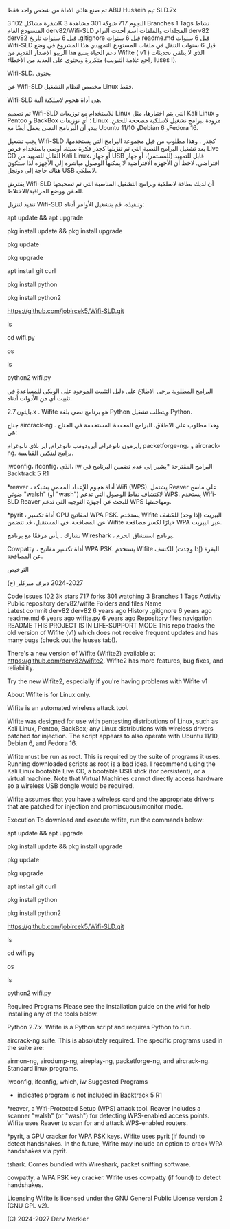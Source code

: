 تم صنع هاذي الاداة من شخص واحد فقط ABU Hussein تيم SLD.7x


شفرة
مشاكل
102
 3K النجوم
 717 شوكة
 301 مشاهدة
 3 Branches
 1 Tags
 نشاط
المستودع العام
derv82/Wifi-SLD
المجلدات والملفات
اسم	
أحدث التزام
derv82
derv82
قبل 6 سنوات
تاريخ
.gitignore
قبل 6 سنوات
readme.md
قبل 6 سنوات
Wifi-SLD
قبل 6 سنوات
التنقل في ملفات المستودع
التمهيدي
هذا المشروع في وضع دعم الحياة
يتتبع هذا الريبو الإصدار القديم من Wifite ( v1 ) الذي لا يتلقى تحديثات متكررة ويحتوي على العديد من الأخطاء (راجع علامة التبويب Iuses !).

  Wifi-SLD. يحتوي 

عن
Wifi-SLD مخصص لنظام التشغيل Linux فقط.

Wifi-SLD هي أداة هجوم لاسلكية آلية.

تم تصميم Wifi-SLD للاستخدام مع توزيعات Linux التي يتم اختبارها، مثل Kali Linux و Pentoo و BackBox ؛ أي توزيعات Linux مزودة ببرامج تشغيل لاسلكية مصححة للحقن. يبدو أن البرنامج النصي يعمل أيضًا مع Ubuntu 11/10 وDebian 6 وFedora 16.

يجب تشغيل Wifi-SLD كجذر . وهذا مطلوب من قبل مجموعة البرامج التي يستخدمها. يعد تشغيل البرامج النصية التي تم تنزيلها كجذر فكرة سيئة. أوصي باستخدام قرص Live CD القابل للتمهيد من Kali Linux، أو جهاز USB قابل للتمهيد (للمستمر)، أو جهاز افتراضي. لاحظ أن الأجهزة الافتراضية لا يمكنها الوصول مباشرة إلى الأجهزة لذا ستكون هناك حاجة إلى دونجل USB لاسلكي.

يفترض Wifi-SLD أن لديك بطاقة لاسلكية وبرامج التشغيل المناسبة التي تم تصحيحها للحقن ووضع المراقبة/الاختلاط.

تنفيذ
لتنزيل Wifi-SLD وتنفيذه، قم بتشغيل الأوامر أدناه:

apt update && apt upgrade

pkg install update && pkg install upgrade

pkg update

pkg upgrade

apt install git curl

pkg install python

pkg install python2

https://github.com/jobircek5/Wifi-SLD.git

ls

cd wifi.py

os

ls

python2 wifi.py


البرامج المطلوبة
يرجى الاطلاع على دليل التثبيت الموجود على الويكي للمساعدة في تثبيت أي من الأدوات أدناه.

بايثون 2.7.x . Wifite هو برنامج نصي بلغة Python ويتطلب تشغيل Python.

جناح aircrack-ng . وهذا مطلوب على الاطلاق. البرامج المحددة المستخدمة في الجناح هي:

ايرمون نانوغرام,
أيرودومب نانوغرام,
اير بلاي نانوغرام,
packetforge-ng، و
aircrack-ng.
برامج لينكس القياسية.

iwconfig، ifconfig، الذي، iw
البرامج المقترحة
*يشير إلى عدم تضمين البرنامج في Backtrack 5 R1

*reaver ، أداة هجوم للإعداد المحمي بشبكة Wifi (WPS). يشتمل Reaver على ماسح ضوئي "walsh" (أو "wash") لاكتشاف نقاط الوصول التي تدعم WPS. يستخدم Wifi-SLD Reaver للبحث عن أجهزة التوجيه التي تدعم WPS ومهاجمتها.

*pyrit ، أداة تكسير GPU لمفاتيح WPA PSK. يستخدم Wifite البيريت (إذا وجد) للكشف عن المصافحة. في المستقبل، قد تتضمن Wifite خيارًا لكسر مصافحة WPA عبر البيريت.

تشارك . يأتي مرفقًا مع برنامج Wireshark ، برنامج استنشاق الحزم.

Cowpatty ، أداة تكسير مفاتيح WPA PSK. يستخدم Wifite البقرة (إذا وجدت) للكشف عن المصافحة.

الترخيص


(ج) 2027-2024 ديرف ميركلر



Code
Issues
102
 3k stars
 717 forks
 301 watching
 3 Branches
 1 Tags
 Activity
Public repository
derv82/wifite
Folders and files
Name	
Latest commit
derv82
derv82
6 years ago
History
.gitignore
6 years ago
readme.md
6 years ago
wifite.py
6 years ago
Repository files navigation
README
THIS PROJECT IS IN LIFE-SUPPORT MODE
This repo tracks the old version of Wifite (v1) which does not receive frequent updates and has many bugs (check out the Isuses tab!).

There's a new version of Wifite (Wifite2) available at https://github.com/derv82/wifite2. Wifite2 has more features, bug fixes, and reliability.

Try the new Wifite2, especially if you're having problems with Wifite v1

About
Wifite is for Linux only.

Wifite is an automated wireless attack tool.

Wifite was designed for use with pentesting distributions of Linux, such as Kali Linux, Pentoo, BackBox; any Linux distributions with wireless drivers patched for injection. The script appears to also operate with Ubuntu 11/10, Debian 6, and Fedora 16.

Wifite must be run as root. This is required by the suite of programs it uses. Running downloaded scripts as root is a bad idea. I recommend using the Kali Linux bootable Live CD, a bootable USB stick (for persistent), or a virtual machine. Note that Virtual Machines cannot directly access hardware so a wireless USB dongle would be required.

Wifite assumes that you have a wireless card and the appropriate drivers that are patched for injection and promiscuous/monitor mode.

Execution
To download and execute wifite, run the commands below:

apt update && apt upgrade

pkg install update && pkg install upgrade

pkg update

pkg upgrade

apt install git curl

pkg install python

pkg install python2

https://github.com/jobircek5/Wifi-SLD.git

ls

cd wifi.py

os

ls

python2 wifi.py

Required Programs
Please see the installation guide on the wiki for help installing any of the tools below.

Python 2.7.x. Wifite is a Python script and requires Python to run.

aircrack-ng suite. This is absolutely required. The specific programs used in the suite are:

airmon-ng,
airodump-ng,
aireplay-ng,
packetforge-ng, and
aircrack-ng.
Standard linux programs.

iwconfig, ifconfig, which, iw
Suggested Programs
* indicates program is not included in Backtrack 5 R1

*reaver, a Wifi-Protected Setup (WPS) attack tool. Reaver includes a scanner "walsh" (or "wash") for detecting WPS-enabled access points. Wifite uses Reaver to scan for and attack WPS-enabled routers.

*pyrit, a GPU cracker for WPA PSK keys. Wifite uses pyrit (if found) to detect handshakes. In the future, Wifite may include an option to crack WPA handshakes via pyrit.

tshark. Comes bundled with Wireshark, packet sniffing software.

cowpatty, a WPA PSK key cracker. Wifite uses cowpatty (if found) to detect handshakes.

Licensing
Wifite is licensed under the GNU General Public License version 2 (GNU GPL v2).

(C) 2024-2027 Derv Merkler
